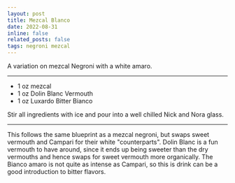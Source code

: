 ```yaml
---
layout: post
title: Mezcal Blanco
date: 2022-08-31 
inline: false
related_posts: false
tags: negroni mezcal
---
```


A variation on mezcal Negroni with a white amaro.

---

<ul>
    <li> 1 oz mezcal</li>
    <li> 1 oz Dolin Blanc Vermouth</li>
    <li> 1 oz Luxardo Bitter Bianco</li>
</ul>

Stir all ingredients with ice and pour into a well chilled Nick and Nora glass.

---

This follows the same blueprint as a mezcal negroni, but swaps sweet vermouth and Campari for their white "counterparts". Dolin Blanc is a fun vermouth to have around, since it ends up being sweeter than the dry vermouths and hence swaps for sweet vermouth more organically. The Bianco amaro is not quite as intense as Campari, so this is drink can be a good introduction to bitter flavors.